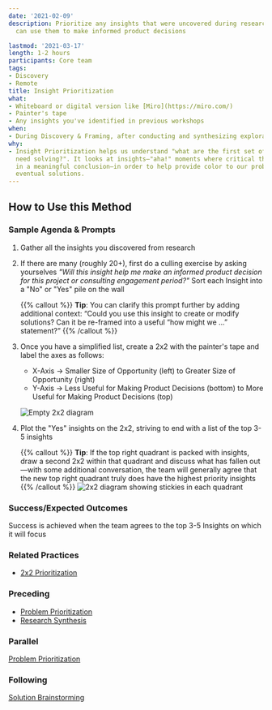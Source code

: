 ```yaml
---
date: '2021-02-09'
description: Prioritize any insights that were uncovered during research so the team
  can use them to make informed product decisions

lastmod: '2021-03-17'
length: 1-2 hours
participants: Core team
tags:
- Discovery
- Remote
title: Insight Prioritization
what:
- Whiteboard or digital version like [Miro](https://miro.com/)
- Painter's tape
- Any insights you've identified in previous workshops
when:
- During Discovery & Framing, after conducting and synthesizing exploratory research.
why:
- Insight Prioritization helps us understand "what are the first set of problems that
  need solving?". It looks at insights—"aha!" moments where critical thinking results
  in a meaningful conclusion—in order to help provide color to our problem space and
  eventual solutions.
---
```


## How to Use this Method

### Sample Agenda & Prompts
1. Gather all the insights you discovered from research     

1. If there are many (roughly 20+), first do a culling exercise by asking yourselves _"Will this insight help me make an informed product decision for this project or consulting engagement period?"_ Sort each Insight into a "No" or "Yes" pile on the wall

   {{% callout %}}
   **Tip**: You can clarify this prompt further by adding additional context: “Could you use this insight to create or modify solutions? Can it be re-framed into a useful “how might we …” statement?”
   {{% /callout %}}
1. Once you have a simplified list, create a 2x2 with the painter's tape and label the axes as follows:

   - X-Axis → Smaller Size of Opportunity (left) to Greater Size of Opportunity (right)
   - Y-Axis → Less Useful for Making Product Decisions (bottom) to More Useful for Making Product Decisions (top)
 
   ![Empty 2x2 diagram](images/step-3.png)

1. Plot the "Yes" insights on the 2x2, striving to end with a list of the top 3-5 insights

   {{% callout %}}
   **Tip**: If the top right quadrant is packed with insights, draw a second 2x2 within that quadrant and discuss what has fallen out—with some additional conversation, the team will generally agree that the new top right quadrant truly does have the highest priority insights
   {{% /callout %}}
![2x2 diagram showing stickies in each quadrant](images/step-4.png)

### Success/Expected Outcomes
Success is achieved when the team agrees to the top 3-5 Insights on which it will focus

### Related Practices
- [2x2 Prioritization](/practices/2x2)

### Preceding
- [Problem Prioritization](/practices/problem-prioritization)
- [Research Synthesis](/practices/research-synthesis)

### Parallel

[Problem Prioritization](/practices/problem-prioritization)

### Following

[Solution Brainstorming](/practices/solution-brainstorming)
